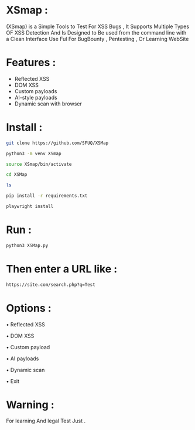 # XSmap :

(XSmap) is a Simple Tools to Test For XSS Bugs , It Supports Multiple Types OF XSS Detection And Is Designed to Be used from the command line with a Clean Interface Use Ful For BugBounty , Pentesting , Or Learning WebSite

# Features :

- Reflected XSS
- DOM XSS
- Custom payloads
- AI-style payloads
- Dynamic scan with browser

# Install :

```bash
git clone https://github.com/SFUQ/XSMap
```
```bash
python3 -m venv XSmap
```
```bash
source XSmap/bin/activate
```
```bash
cd XSMap
```
```bash
ls
```
```bash
pip install -r requirements.txt
```
```bash
playwright install
```

# Run :

```bash
python3 XSMap.py
```

# Then enter a URL like :

```bash
https://site.com/search.php?q=Test
```

# Options :

• Reflected XSS

• DOM XSS

• Custom payload

• AI payloads

• Dynamic scan

• Exit

# Warning :

For learning And legal Test Just .
